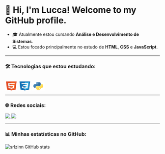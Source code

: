 # 👋 Hi, I'm Lucca! Welcome to my GitHub profile.

- 🎓 Atualmente estou cursando **Análise e Desenvolvimento de Sistemas**.
- 💻 Estou focado principalmente no estudo de **HTML**, **CSS** e **JavaScript**.

---

### 🛠️ Tecnologias que estou estudando:

<div style="display: inline_block"><br>
  <img align="center" alt="HTML" height="30" width="40" 
       src="https://raw.githubusercontent.com/devicons/devicon/master/icons/html5/html5-original.svg">
  <img align="center" alt="CSS" height="30" width="40" 
       src="https://raw.githubusercontent.com/devicons/devicon/master/icons/css3/css3-original.svg">
  <img align="center" alt="Python" height="30" width="40" 
       src="https://raw.githubusercontent.com/devicons/devicon/master/icons/python/python-original.svg"> 
</div>

---

### 🌐 Redes sociais:

<div>
  <a href="https://www.instagram.com/calu_zin/" target="_blank">
    <img src="https://img.shields.io/badge/-Instagram-%23E4405F?style=for-the-badge&logo=instagram&logoColor=white" 
         target="_blank">
  </a>
  <a href="https://www.linkedin.com/in/lucca-galeno-cordeiro-a175502a8/" target="_blank">
    <img src="https://img.shields.io/badge/-LinkedIn-%230077B5?style=for-the-badge&logo=linkedin&logoColor=white" 
         target="_blank">
  </a>
</div>

---

### 📊 Minhas estatísticas no GitHub:

![srlzinn GitHub stats](https://github-readme-stats.vercel.app/api?username=srlzinn&show_icons=true&theme=dracula)
